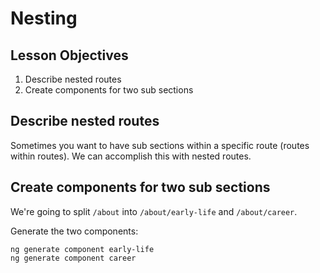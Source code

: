 # Nesting

## Lesson Objectives

1. Describe nested routes
1. Create components for two sub sections

## Describe nested routes

Sometimes you want to have sub sections within a specific route (routes within routes).  We can accomplish this with nested routes.

## Create components for two sub sections

We're going to split `/about` into `/about/early-life` and `/about/career`.

Generate the two components:

```
ng generate component early-life
ng generate component career
```
